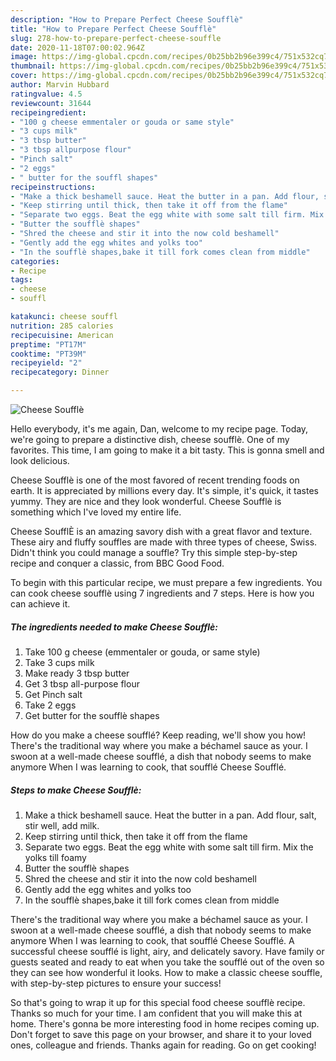 ```yaml
---
description: "How to Prepare Perfect Cheese Soufflè"
title: "How to Prepare Perfect Cheese Soufflè"
slug: 278-how-to-prepare-perfect-cheese-souffle
date: 2020-11-18T07:00:02.964Z
image: https://img-global.cpcdn.com/recipes/0b25bb2b96e399c4/751x532cq70/cheese-souffle-recipe-main-photo.jpg
thumbnail: https://img-global.cpcdn.com/recipes/0b25bb2b96e399c4/751x532cq70/cheese-souffle-recipe-main-photo.jpg
cover: https://img-global.cpcdn.com/recipes/0b25bb2b96e399c4/751x532cq70/cheese-souffle-recipe-main-photo.jpg
author: Marvin Hubbard
ratingvalue: 4.5
reviewcount: 31644
recipeingredient:
- "100 g cheese emmentaler or gouda or same style"
- "3 cups milk"
- "3 tbsp butter"
- "3 tbsp allpurpose flour"
- "Pinch salt"
- "2 eggs"
- " butter for the souffl shapes"
recipeinstructions:
- "Make a thick beshamell sauce. Heat the butter in a pan. Add flour, salt, stir well, add milk."
- "Keep stirring until thick, then take it off from the flame"
- "Separate two eggs. Beat the egg white with some salt till firm. Mix the yolks till foamy"
- "Butter the soufflè shapes"
- "Shred the cheese and stir it into the now cold beshamell"
- "Gently add the egg whites and yolks too"
- "In the soufflè shapes,bake it till fork comes clean from middle"
categories:
- Recipe
tags:
- cheese
- souffl

katakunci: cheese souffl 
nutrition: 285 calories
recipecuisine: American
preptime: "PT17M"
cooktime: "PT39M"
recipeyield: "2"
recipecategory: Dinner

---
```



![Cheese Soufflè](https://img-global.cpcdn.com/recipes/0b25bb2b96e399c4/751x532cq70/cheese-souffle-recipe-main-photo.jpg)

Hello everybody, it's me again, Dan, welcome to my recipe page. Today, we're going to prepare a distinctive dish, cheese soufflè. One of my favorites. This time, I am going to make it a bit tasty. This is gonna smell and look delicious.

Cheese Soufflè is one of the most favored of recent trending foods on earth. It is appreciated by millions every day. It's simple, it's quick, it tastes yummy. They are nice and they look wonderful. Cheese Soufflè is something which I've loved my entire life.

Cheese SoufflÈ is an amazing savory dish with a great flavor and texture. These airy and fluffy souffles are made with three types of cheese, Swiss. Didn&#39;t think you could manage a souffle? Try this simple step-by-step recipe and conquer a classic, from BBC Good Food.


To begin with this particular recipe, we must prepare a few ingredients. You can cook cheese soufflè using 7 ingredients and 7 steps. Here is how you can achieve it.

<!--inarticleads1-->

##### The ingredients needed to make Cheese Soufflè:

1. Take 100 g cheese (emmentaler or gouda, or same style)
1. Take 3 cups milk
1. Make ready 3 tbsp butter
1. Get 3 tbsp all-purpose flour
1. Get Pinch salt
1. Take 2 eggs
1. Get  butter for the soufflè shapes


How do you make a cheese soufflé? Keep reading, we&#39;ll show you how! There&#39;s the traditional way where you make a béchamel sauce as your. I swoon at a well-made cheese soufflé, a dish that nobody seems to make anymore When I was learning to cook, that soufflé Cheese Soufflé. 

<!--inarticleads2-->

##### Steps to make Cheese Soufflè:

1. Make a thick beshamell sauce. Heat the butter in a pan. Add flour, salt, stir well, add milk.
1. Keep stirring until thick, then take it off from the flame
1. Separate two eggs. Beat the egg white with some salt till firm. Mix the yolks till foamy
1. Butter the soufflè shapes
1. Shred the cheese and stir it into the now cold beshamell
1. Gently add the egg whites and yolks too
1. In the soufflè shapes,bake it till fork comes clean from middle


There&#39;s the traditional way where you make a béchamel sauce as your. I swoon at a well-made cheese soufflé, a dish that nobody seems to make anymore When I was learning to cook, that soufflé Cheese Soufflé. A successful cheese soufflé is light, airy, and delicately savory. Have family or guests seated and ready to eat when you take the soufflé out of the oven so they can see how wonderful it looks. How to make a classic cheese souffle, with step-by-step pictures to ensure your success! 

So that's going to wrap it up for this special food cheese soufflè recipe. Thanks so much for your time. I am confident that you will make this at home. There's gonna be more interesting food in home recipes coming up. Don't forget to save this page on your browser, and share it to your loved ones, colleague and friends. Thanks again for reading. Go on get cooking!
